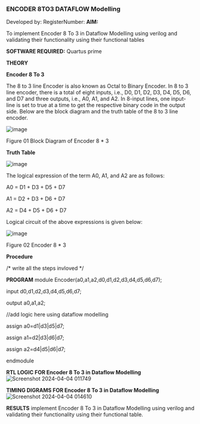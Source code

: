 ### ENCODER 8TO3 DATAFLOW Modelling
Developed by:
RegisterNumber:
**AIM:**

To implement  Encoder 8 To 3 in Dataflow Modelling using verilog and validating their functionality using their functional tables

**SOFTWARE REQUIRED:** Quartus prime

**THEORY**

**Encoder 8 To 3**

The 8 to 3 line Encoder is also known as Octal to Binary Encoder. In 8 to 3 line encoder, there is a total of eight inputs, i.e., D0, D1, D2, D3, D4, D5, D6, and D7 and three outputs, i.e., A0, A1, and A2. In 8-input lines, one input-line is set to true at a time to get the respective binary code in the output side. Below are the block diagram and the truth table of the 8 to 3 line encoder.

![image](https://github.com/naavaneetha/ENCODER8TO3DATAFLOW/assets/154305477/0bc242c1-eb9e-4c47-afe5-30428470efc3)

Figure 01  Block Diagram of Encoder 8 * 3

**Truth Table**

![image](https://github.com/naavaneetha/ENCODER8TO3DATAFLOW/assets/154305477/35496b14-ae6e-4cd1-9abd-d6736b576575)

The logical expression of the term A0, A1, and A2 are as follows:

A0 = D1 + D3 + D5 + D7

A1 = D2 + D3 + D6 + D7

A2 = D4 + D5 + D6 + D7

Logical circuit of the above expressions is given below:

![image](https://github.com/naavaneetha/ENCODER8TO3DATAFLOW/assets/154305477/95acaee6-c873-4c75-89eb-ef09fb158053)

Figure 02  Encoder 8 * 3

**Procedure**

/* write all the steps invloved */

**PROGRAM**
module Encoder(a0,a1,a2,d0,d1,d2,d3,d4,d5,d6,d7);

input d0,d1,d2,d3,d4,d5,d6,d7;

output a0,a1,a2;

//add logic here using dataflow modelling

assign a0=d1|d3|d5|d7;

assign a1=d2|d3|d6|d7;

assign a2=d4|d5|d6|d7;

endmodule




**RTL LOGIC FOR Encoder 8 To 3 in Dataflow Modelling**
![Screenshot 2024-04-04 011749](https://github.com/jayaseelan2006/ENCODER8TO3DATAFLOW/assets/151389443/6d5c32f4-76c1-478f-9a20-d230686c579d)


**TIMING DIGRAMS FOR Encoder 8 To 3 in Dataflow Modelling**
![Screenshot 2024-04-04 014610](https://github.com/jayaseelan2006/ENCODER8TO3DATAFLOW/assets/151389443/85a9fcf3-0b81-462f-b32b-6d73c9cf808a)

**RESULTS**
implement Encoder 8 To 3 in Dataflow Modelling using verilog and validating their
functionality using their functional table.




